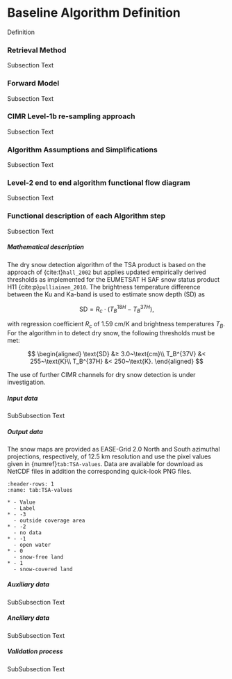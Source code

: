 # Baseline Algorithm Definition

Definition

### Retrieval Method

Subsection Text


### Forward Model

Subsection Text


### CIMR Level-1b re-sampling approach

Subsection Text


### Algorithm Assumptions and Simplifications

Subsection Text

### Level-2 end to end algorithm functional flow diagram

Subsection Text

### Functional description of each Algorithm step

Subsection Text

##### Mathematical description

The dry snow detection algorithm of the TSA product is based on the approach of {cite:t}`hall_2002` but applies updated empirically derived thresholds as implemented for the EUMETSAT H SAF snow status product H11 {cite:p}`pulliainen_2010`. The brightness temperature difference between the Ku and Ka-band is used to estimate snow depth (SD) as

$$
\text{SD} = R_c \cdot (T_B^{18H}-T_B^{37H}),
$$

with regression coefficient $R_c$ of 1.59 cm/K and brightness temperatures $T_B$.
For the algorithm in to detect dry snow, the following thresholds must be met:

$$
\begin{aligned}
\text{SD} &≥ 3.0~\text{cm}\\
T_B^{37V} &< 255~\text{K}\\
T_B^{37H} &< 250~\text{K}.
\end{aligned}
$$

The use of further CIMR channels for dry snow detection is under investigation.

##### Input data

SubSubsection Text

##### Output data

The snow maps are provided as EASE-Grid 2.0 North and South azimuthal projections, respectively, of 12.5 km resolution and use the pixel values given in {numref}`tab:TSA-values`. Data are available for download as NetCDF files in addition the corresponding quick-look PNG files.

```{list-table} Snow map values
:header-rows: 1
:name: tab:TSA-values

* - Value
  - Label
* - -3
  - outside coverage area
* - -2
  - no data
* - -1
  - open water
* - 0
  - snow-free land
* - 1
  - snow-covered land
```

##### Auxiliary data

SubSubsection Text

##### Ancillary data

SubSubsection Text

##### Validation process

SubSubsection Text


